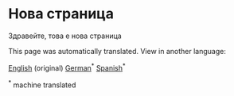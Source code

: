 <h1> <a class="anchor" id="new-page" href="#new-page"><i class="fa fa-link"></i></a> Нова страница </h1><p> Здравейте, това е нова страница </p>
<!--- THIS IS A SUPER UNIQUE IDENTIFIER -->

This page was automatically translated. View in another language:

[English](../en/Hotmaps-data-set-method-of-data-collection) (original)  [German](../de/Hotmaps-data-set-method-of-data-collection)<sup>\*</sup> [Spanish](../es/Hotmaps-data-set-method-of-data-collection)<sup>\*</sup> 

<sup>\*</sup> machine translated
